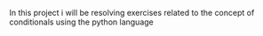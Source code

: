 In this project i will be resolving exercises related to the concept of conditionals using the python language